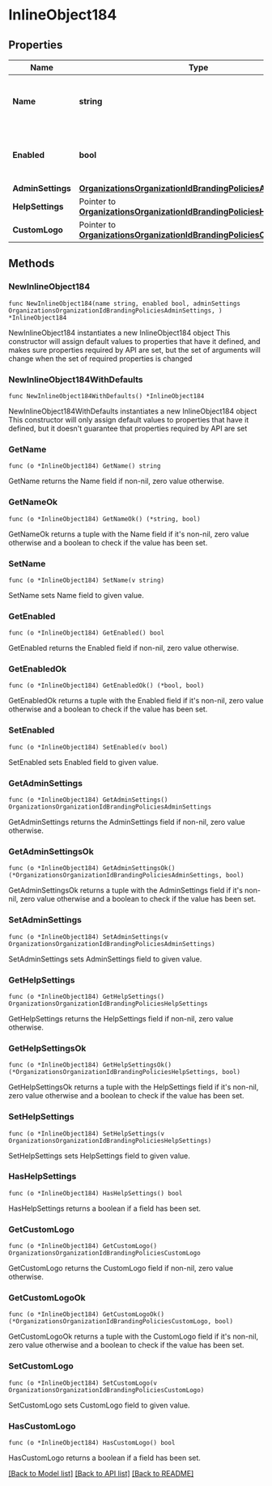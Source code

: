 # InlineObject184

## Properties

Name | Type | Description | Notes
------------ | ------------- | ------------- | -------------
**Name** | **string** | Name of the Dashboard branding policy. | 
**Enabled** | **bool** | Boolean indicating whether this policy is enabled. | 
**AdminSettings** | [**OrganizationsOrganizationIdBrandingPoliciesAdminSettings**](OrganizationsOrganizationIdBrandingPoliciesAdminSettings.md) |  | 
**HelpSettings** | Pointer to [**OrganizationsOrganizationIdBrandingPoliciesHelpSettings**](OrganizationsOrganizationIdBrandingPoliciesHelpSettings.md) |  | [optional] 
**CustomLogo** | Pointer to [**OrganizationsOrganizationIdBrandingPoliciesCustomLogo**](OrganizationsOrganizationIdBrandingPoliciesCustomLogo.md) |  | [optional] 

## Methods

### NewInlineObject184

`func NewInlineObject184(name string, enabled bool, adminSettings OrganizationsOrganizationIdBrandingPoliciesAdminSettings, ) *InlineObject184`

NewInlineObject184 instantiates a new InlineObject184 object
This constructor will assign default values to properties that have it defined,
and makes sure properties required by API are set, but the set of arguments
will change when the set of required properties is changed

### NewInlineObject184WithDefaults

`func NewInlineObject184WithDefaults() *InlineObject184`

NewInlineObject184WithDefaults instantiates a new InlineObject184 object
This constructor will only assign default values to properties that have it defined,
but it doesn't guarantee that properties required by API are set

### GetName

`func (o *InlineObject184) GetName() string`

GetName returns the Name field if non-nil, zero value otherwise.

### GetNameOk

`func (o *InlineObject184) GetNameOk() (*string, bool)`

GetNameOk returns a tuple with the Name field if it's non-nil, zero value otherwise
and a boolean to check if the value has been set.

### SetName

`func (o *InlineObject184) SetName(v string)`

SetName sets Name field to given value.


### GetEnabled

`func (o *InlineObject184) GetEnabled() bool`

GetEnabled returns the Enabled field if non-nil, zero value otherwise.

### GetEnabledOk

`func (o *InlineObject184) GetEnabledOk() (*bool, bool)`

GetEnabledOk returns a tuple with the Enabled field if it's non-nil, zero value otherwise
and a boolean to check if the value has been set.

### SetEnabled

`func (o *InlineObject184) SetEnabled(v bool)`

SetEnabled sets Enabled field to given value.


### GetAdminSettings

`func (o *InlineObject184) GetAdminSettings() OrganizationsOrganizationIdBrandingPoliciesAdminSettings`

GetAdminSettings returns the AdminSettings field if non-nil, zero value otherwise.

### GetAdminSettingsOk

`func (o *InlineObject184) GetAdminSettingsOk() (*OrganizationsOrganizationIdBrandingPoliciesAdminSettings, bool)`

GetAdminSettingsOk returns a tuple with the AdminSettings field if it's non-nil, zero value otherwise
and a boolean to check if the value has been set.

### SetAdminSettings

`func (o *InlineObject184) SetAdminSettings(v OrganizationsOrganizationIdBrandingPoliciesAdminSettings)`

SetAdminSettings sets AdminSettings field to given value.


### GetHelpSettings

`func (o *InlineObject184) GetHelpSettings() OrganizationsOrganizationIdBrandingPoliciesHelpSettings`

GetHelpSettings returns the HelpSettings field if non-nil, zero value otherwise.

### GetHelpSettingsOk

`func (o *InlineObject184) GetHelpSettingsOk() (*OrganizationsOrganizationIdBrandingPoliciesHelpSettings, bool)`

GetHelpSettingsOk returns a tuple with the HelpSettings field if it's non-nil, zero value otherwise
and a boolean to check if the value has been set.

### SetHelpSettings

`func (o *InlineObject184) SetHelpSettings(v OrganizationsOrganizationIdBrandingPoliciesHelpSettings)`

SetHelpSettings sets HelpSettings field to given value.

### HasHelpSettings

`func (o *InlineObject184) HasHelpSettings() bool`

HasHelpSettings returns a boolean if a field has been set.

### GetCustomLogo

`func (o *InlineObject184) GetCustomLogo() OrganizationsOrganizationIdBrandingPoliciesCustomLogo`

GetCustomLogo returns the CustomLogo field if non-nil, zero value otherwise.

### GetCustomLogoOk

`func (o *InlineObject184) GetCustomLogoOk() (*OrganizationsOrganizationIdBrandingPoliciesCustomLogo, bool)`

GetCustomLogoOk returns a tuple with the CustomLogo field if it's non-nil, zero value otherwise
and a boolean to check if the value has been set.

### SetCustomLogo

`func (o *InlineObject184) SetCustomLogo(v OrganizationsOrganizationIdBrandingPoliciesCustomLogo)`

SetCustomLogo sets CustomLogo field to given value.

### HasCustomLogo

`func (o *InlineObject184) HasCustomLogo() bool`

HasCustomLogo returns a boolean if a field has been set.


[[Back to Model list]](../README.md#documentation-for-models) [[Back to API list]](../README.md#documentation-for-api-endpoints) [[Back to README]](../README.md)


